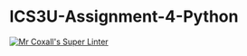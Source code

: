 # ICS3U-Assignment-4-Python

[![Mr Coxall's Super Linter](https://github.com/Feyi-Akomolafe/ICS3U-Assignment-4-Python/workflows/Mr%20Coxall's%20Super%20Linter/badge.svg)](https://github.com/Feyi-Akomolafe/Feyi-Akomolafe/ICS3U-Assignment-4-Python/actions/)
